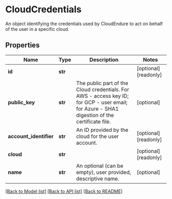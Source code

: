 # CloudCredentials

An object identifying the credentials used by CloudEndure to act on behalf of the user in a specific cloud.
## Properties
Name | Type | Description | Notes
------------ | ------------- | ------------- | -------------
**id** | **str** |  | [optional] [readonly] 
**public_key** | **str** | The public part of the Cloud credentials. For AWS - access key ID; for GCP - user email; for Azure - SHA1 digestion of the certificate file.  | [optional] 
**account_identifier** | **str** | An ID provided by the cloud for the user account. | [optional] [readonly] 
**cloud** | **str** |  | [optional] [readonly] 
**name** | **str** | An optional (can be empty), user provided, descriptive name. | [optional] 

[[Back to Model list]](../README.md#documentation-for-models) [[Back to API list]](../README.md#documentation-for-api-endpoints) [[Back to README]](../README.md)


